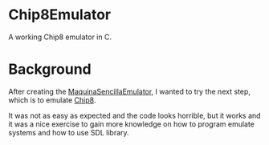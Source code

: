 # Chip8Emulator
A working Chip8 emulator in C.

# Background
After creating the [MaquinaSencillaEmulator](https://github.com/Facon/MaquinaSencillaEmulator), I wanted to try the next step, which is to emulate [Chip8](https://en.wikipedia.org/wiki/CHIP-8).

It was not as easy as expected and the code looks horrible, but it works and it was a nice exercise to gain more knowledge on how to program emulate systems and how to use SDL library.
